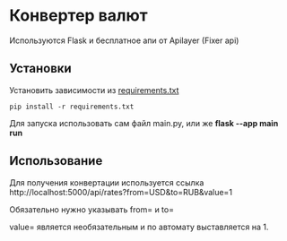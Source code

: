 # Конвертер валют

Используются Flask и бесплатное апи от Apilayer (Fixer api)

## Установки

Установить зависимости из [requirements.txt](requirements.txt)

    pip install -r requirements.txt 

Для запуска использовать сам файл main.py, или же __flask --app main run__

## Использование

Для получения конвертации используется ссылка http://localhost:5000/api/rates?from=USD&to=RUB&value=1

Обязательно нужно указывать from= и to=

value= является необязательным и по автомату выставляется на 1.



